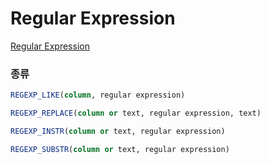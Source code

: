 Regular Expression
===

[Regular Expression](../../ETC/RegularExpression.md)

### 종류
```sql
REGEXP_LIKE(column, regular expression)

REGEXP_REPLACE(column or text, regular expression, text)

REGEXP_INSTR(column or text, regular expression)

REGEXP_SUBSTR(column or text, regular expression)
```
